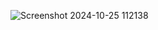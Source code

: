 ![Screenshot 2024-10-25 112138](https://github.com/user-attachments/assets/1d617317-80f2-4c5b-b500-4a30a8b42550)
